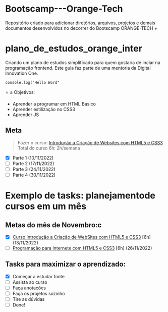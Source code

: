 # Bootscamp---Orange-Tech

Repositório criado para adicionar diretórios, arquivos, projetos e demais documentos desenvolvidos no decorrer do Bootscamp ORANGE-TECH +


# plano_de_estudos_orange_inter

Criando um plano de estudos simplificado para quem gostaria de inciar na programação frontend. Este guia faz parte de uma mentoria da Digital Innovation One.

`` console.log("Hello Word" ``

:star:
:top: Objetivos:
- Aprender a programar em HTML Básico
- Aprender estilização no CSS3
- Aprender JS

## Meta
> Fazer o curso: [Introdução a Criação de Websites com HTML5 e CSS3](https://web.dio.me/course/introducao-criacao-de-websites-com-html5-e-css3/learning/462f831d-5fdf-485e-bf07-1d391eb94ac8)
> Total do curso 6h: 2h/semana

- [X] Parte 1 (10/11/2022)
- [ ] Parte 2 (17/11/2022)
- [ ] Parte 3 (24/11/2022)
- [ ] Parte 4 (30/11/2022)

# Exemplo de tasks: planejamentode cursos em um mês

## Metas do mês de Novembro:c
- [X] [Curso Introdução a Criação de WebSites com HTML5 e CSS3](https://web.dio.me/course/introducao-criacao-de-websites-com-html5-e-css3/learning/462f831d-5fdf-485e-bf07-1d391eb94ac8) [6h] (13/11/2022)
- [ ] [Programação para Internete com HTML5 e CSS3](https://web.dio.me/course/programando-interfaces-com-html5-e-css3/learning/f5066ef9-b542-43c0-a3c5-1519c61b84ee) [6h] (26/11/2022)

## Tasks para maximizar o aprendizado:
- [x] Começar a estudar fonte
- [ ] Assista ao curso
- [ ] Faça anotações
- [ ] Faça os projetos sozinho
- [ ] Tire as dúvidas
- [ ] Done! 
